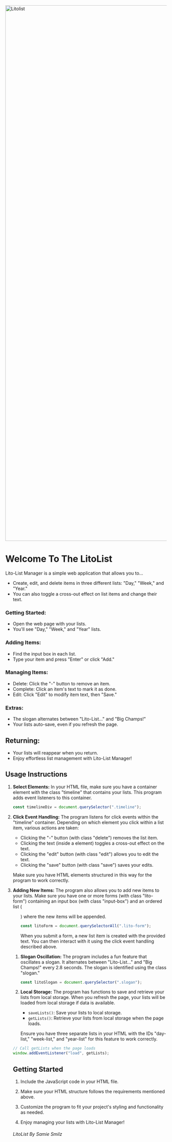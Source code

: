 
<img width="1672" alt="Litolist" src="https://github.com/samiesmilz/litolist/assets/3438049/ed955c45-09c2-43e2-8b79-e0e44b55e85d">

# Welcome To The LitoList

Lito-List Manager is a simple web application that allows you to...
- Create, edit, and delete items in three different lists: "Day," "Week," and "Year." 
- You can also toggle a cross-out effect on list items and change their text.

### Getting Started:

- Open the web page with your lists.
- You'll see "Day," "Week," and "Year" lists.

### Adding Items:

- Find the input box in each list.
- Type your item and press "Enter" or click "Add."

### Managing Items:

- Delete: Click the "-" button to remove an item.
- Complete: Click an item's text to mark it as done.
- Edit: Click "Edit" to modify item text, then "Save."

### Extras:

- The slogan alternates between "Lito-List..." and "Big Champs!"
- Your lists auto-save, even if you refresh the page.

## Returning:

- Your lists will reappear when you return.
- Enjoy effortless list management with Lito-List Manager!

## Usage Instructions

1. **Select Elements:** In your HTML file, make sure you have a container element with the class "timeline" that contains your lists. This program adds event listeners to this container.

   ```javascript
   const timelineDiv = document.querySelector(".timeline");
   ```

2. **Click Event Handling:** The program listens for click events within the "timeline" container. Depending on which element you click within a list item, various actions are taken:
   
   - Clicking the "-" button (with class "delete") removes the list item.
   - Clicking the text (inside a <span> element) toggles a cross-out effect on the text.
   - Clicking the "edit" button (with class "edit") allows you to edit the text.
   - Clicking the "save" button (with class "save") saves your edits.

   Make sure you have HTML elements structured in this way for the program to work correctly.

3. **Adding New Items:** The program also allows you to add new items to your lists. Make sure you have one or more forms (with class "lito-form") containing an input box (with class "input-box") and an ordered list (<ol>) where the new items will be appended.

   ```javascript
   const litoForm = document.querySelectorAll(".lito-form");
   ```

   When you submit a form, a new list item is created with the provided text. You can then interact with it using the click event handling described above.

4. **Slogan Oscillation:** The program includes a fun feature that oscillates a slogan. It alternates between "Lito-List..." and "Big Champs!" every 2.8 seconds. The slogan is identified using the class "slogan."

   ```javascript
   const litoSlogan = document.querySelector(".slogan");
   ```

5. **Local Storage:** The program has functions to save and retrieve your lists from local storage. When you refresh the page, your lists will be loaded from local storage if data is available.

   - `saveLists()`: Save your lists to local storage.
   - `getLists()`: Retrieve your lists from local storage when the page loads.

   Ensure you have three separate lists in your HTML with the IDs "day-list," "week-list," and "year-list" for this feature to work correctly.

```javascript
// Call getLists when the page loads
window.addEventListener("load", getLists);
```

## Getting Started

1. Include the JavaScript code in your HTML file.

2. Make sure your HTML structure follows the requirements mentioned above.

3. Customize the program to fit your project's styling and functionality as needed.

4. Enjoy managing your lists with Lito-List Manager!

###### LitoList By Samie Smilz
